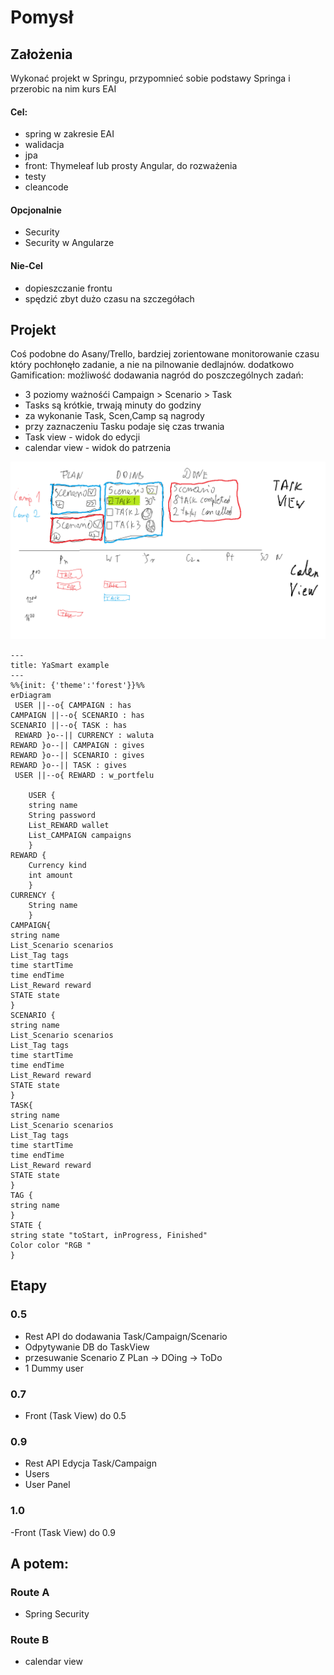 # Pomysł
## Założenia
Wykonać projekt w Springu, przypomnieć sobie podstawy Springa i przerobic na nim kurs EAI
#### Cel:
- spring w zakresie EAI
- walidacja
- jpa
- front: Thymeleaf lub prosty Angular, do rozważenia
- testy
- cleancode
#### Opcjonalnie
- Security
- Security w Angularze
#### Nie-Cel
- dopieszczanie frontu
- spędzić zbyt dużo czasu na szczegółach
## Projekt
Coś podobne do Asany/Trello, bardziej zorientowane monitorowanie czasu który pochłonęło zadanie, a nie na pilnowanie dedlajnów. dodatkowo Gamification: możliwość dodawania nagród do poszczególnych zadań:
- 3 poziomy ważnośći Campaign > Scenario > Task
- Tasks są krótkie, trwają minuty do godziny
- za wykonanie Task, Scen,Camp są nagrody
- przy zaznaczeniu Tasku podaje się czas trwania
- Task view - widok do edycji
- calendar view - widok do patrzenia
  
<img src="./yasmart.png">


```mermaid
---
title: YaSmart example
---
%%{init: {'theme':'forest'}}%%
erDiagram
 USER ||--o{ CAMPAIGN : has
CAMPAIGN ||--o{ SCENARIO : has
SCENARIO ||--o{ TASK : has
 REWARD }o--|| CURRENCY : waluta
REWARD }o--|| CAMPAIGN : gives
REWARD }o--|| SCENARIO : gives
REWARD }o--|| TASK : gives
 USER ||--o{ REWARD : w_portfelu

    USER {
    string name
    String password
    List_REWARD wallet
    List_CAMPAIGN campaigns    
    }
REWARD {
    Currency kind
    int amount
    }
CURRENCY {
    String name
    }
CAMPAIGN{
string name
List_Scenario scenarios
List_Tag tags
time startTime
time endTime
List_Reward reward
STATE state
}
SCENARIO {
string name
List_Scenario scenarios
List_Tag tags
time startTime
time endTime
List_Reward reward
STATE state
}
TASK{
string name
List_Scenario scenarios
List_Tag tags
time startTime
time endTime
List_Reward reward
STATE state
}
TAG {
string name
}
STATE {
string state "toStart, inProgress, Finished"
Color color "RGB "
}

```

## Etapy
### 0.5
- Rest API do dodawania Task/Campaign/Scenario
- Odpytywanie DB do TaskView
- przesuwanie Scenario Z PLan -> DOing -> ToDo
- 1 Dummy user

### 0.7
- Front (Task View) do 0.5
  
### 0.9
- Rest API Edycja Task/Campaign
- Users
- User Panel

### 1.0
-Front  (Task View) do 0.9

## A potem:
### Route A
- Spring Security

### Route B
- calendar view
  

